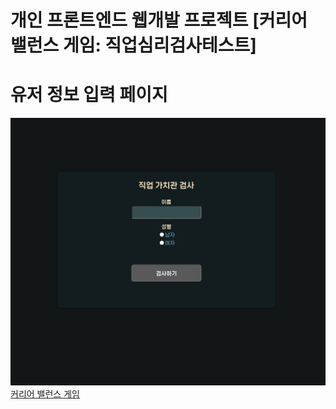 # 개인 프론트엔드 웹개발 프로젝트 [커리어 밸런스 게임: 직업심리검사테스트]

# 유저 정보 입력 페이지
![유저 정보 입력 페이지](./photo/1.png)
[커리어 밸런스 게임](http://elice-kdt-3rd-vm-085.koreacentral.cloudapp.azure.com/)
